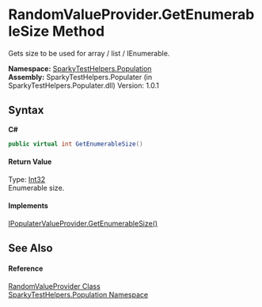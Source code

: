 # RandomValueProvider.GetEnumerableSize Method 
 

Gets size to be used for array / list / IEnumerable.

**Namespace:**&nbsp;<a href="N_SparkyTestHelpers_Population.md">SparkyTestHelpers.Population</a><br />**Assembly:**&nbsp;SparkyTestHelpers.Populater (in SparkyTestHelpers.Populater.dll) Version: 1.0.1

## Syntax

**C#**<br />
``` C#
public virtual int GetEnumerableSize()
```


#### Return Value
Type: <a href="http://msdn2.microsoft.com/en-us/library/td2s409d" target="_blank">Int32</a><br />Enumerable size.

#### Implements
<a href="M_SparkyTestHelpers_Population_IPopulaterValueProvider_GetEnumerableSize.md">IPopulaterValueProvider.GetEnumerableSize()</a><br />

## See Also


#### Reference
<a href="T_SparkyTestHelpers_Population_RandomValueProvider.md">RandomValueProvider Class</a><br /><a href="N_SparkyTestHelpers_Population.md">SparkyTestHelpers.Population Namespace</a><br />